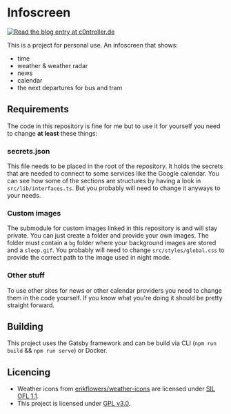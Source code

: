 # Infoscreen

[![Read the blog entry at c0ntroller.de](https://c0ntroller.de/img/read-blog.svg)](https://c0ntroller.de/blog/project/infoscreen)

This is a project for personal use. An infoscreen that shows:
- time
- weather & weather radar
- news
- calendar
- the next departures for bus and tram

## Requirements
The code in this repository is fine for me but to use it for yourself you need to change **at least** these things:

### secrets.json
This file needs to be placed in the root of the repository. 
It holds the secrets that are needed to connect to some services like the Google calendar.
You can see how some of the sections are structures by having a look in `src/lib/interfaces.ts`.
But you probably will need to change it anyways to your needs.

### Custom images
The submodule for custom images linked in this repository is and will stay private.
You can just create a folder and provide your own images. 
The folder must contain a `bg` folder where your background images are stored and a `sleep.gif`.
You probably will need to change `src/styles/global.css` to provide the correct path to the image used in night mode.

### Other stuff
To use other sites for news or other calendar providers you need to change them in the code yourself.
If you know what you're doing it should be pretty straight forward.

## Building
This project uses the Gatsby framework and can be build via CLI (`npm run build` && `npm run serve`) or Docker.

## Licencing
- Weather icons from [erikflowers/weather-icons](https://github.com/erikflowers/weather-icons) are licensed under [SIL OFL 1.1](http://scripts.sil.org/OFL).
- This project is licensed under [GPL v3.0](https://www.gnu.org/licenses/gpl-3.0.de.html).